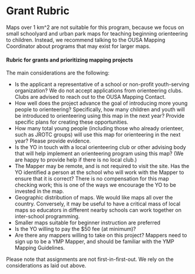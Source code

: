 # Grant Rubric

Maps over 1 km^2 are not suitable for this program, because we focus on small schoolyard and urban park maps for teaching beginning orienteering to children. Instead, we recommend talking to the OUSA Mapping  Coordinator about programs that may exist for larger maps.

#### Rubric for grants and prioritizing mapping projects

The main considerations are the following:

* Is the applicant a representative of a school or non-profit youth-serving organization? We do not accept applications from orienteering clubs. Clubs are advised to reach out to the OUSA Mapping Contact.
* How well does the project advance the goal of introducing more young people to orienteering? Specifically, how many children and youth will be introduced to orienteering using this map in the next year? Provide specific plans for creating these opportunities.
* How many total young people \(including those who already orienteer, such as JROTC groups\) will use this map for orienteering in the next year? Please provide evidence.
* Is the YO in touch with a local orienteering club or other advising body that will help implement an orienteering program using this map? \(We are happy to provide help if there is no local club.\)
* The Mapper may be remote, and is not required to visit the site. Has the YO identified a person at the school who will work with the Mapper to ensure that it is correct? There is no compensation for this map checking work; this is one of the ways we encourage the YO to be invested in the map. 
* Geographic distribution of maps. We would like maps all over the country. Conversely, it may be useful to have a critical mass of local maps so educators in different nearby schools can work together on inter-school programming.
* Smaller maps suitable for beginner instruction are preferred
* Is the YO willing to pay the $50 fee \(at minimum\)?
* Are there any mappers willing to take on this project? Mappers need to sign up to be a YMP Mapper, and should be familiar with the YMP Mapping Guidelines.

Please note that assignments are not first-in-first-out. We rely on the considerations as laid out above.

